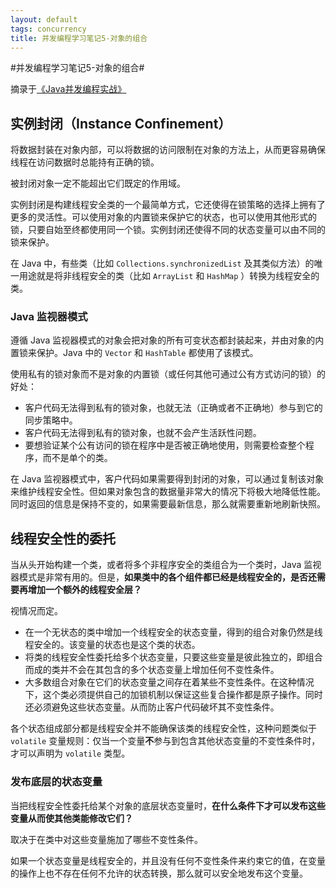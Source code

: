 ```yaml
---
layout: default
tags: concurrency
title: 并发编程学习笔记5-对象的组合
---
```


#并发编程学习笔记5-对象的组合#

摘录于[《Java并发编程实战》](http://book.douban.com/subject/10484692/)

## 实例封闭（Instance Confinement） ##

将数据封装在对象内部，可以将数据的访问限制在对象的方法上，从而更容易确保线程在访问数据时总能持有正确的锁。

被封闭对象一定不能超出它们既定的作用域。

实例封闭是构建线程安全类的一个最简单方式，它还使得在锁策略的选择上拥有了更多的灵活性。可以使用对象的内置锁来保护它的状态，也可以使用其他形式的锁，只要自始至终都使用同一个锁。实例封闭还使得不同的状态变量可以由不同的锁来保护。

在 Java 中，有些类（比如 `Collections.synchronizedList` 及其类似方法）的唯一用途就是将非线程安全的类（比如 `ArrayList` 和 `HashMap` ）转换为线程安全的类。

### Java 监视器模式 ###

遵循 Java 监视器模式的对象会把对象的所有可变状态都封装起来，并由对象的内置锁来保护。Java 中的 `Vector` 和 `HashTable` 都使用了该模式。

使用私有的锁对象而不是对象的内置锁（或任何其他可通过公有方式访问的锁）的好处：

* 客户代码无法得到私有的锁对象，也就无法（正确或者不正确地）参与到它的同步策略中。
* 客户代码无法得到私有的锁对象，也就不会产生活跃性问题。
* 要想验证某个公有访问的锁在程序中是否被正确地使用，则需要检查整个程序，而不是单个的类。

在 Java 监视器模式中，客户代码如果需要得到封闭的对象，可以通过复制该对象来维护线程安全性。但如果对象包含的数据量非常大的情况下将极大地降低性能。同时返回的信息是保持不变的，如果需要最新信息，那么就需要重新地刷新快照。

## 线程安全性的委托 ##

当从头开始构建一个类，或者将多个非程序安全的类组合为一个类时，Java 监视器模式是非常有用的。但是，**如果类中的各个组件都已经是线程安全的，是否还需要再增加一个额外的线程安全层？**

视情况而定。

* 在一个无状态的类中增加一个线程安全的状态变量，得到的组合对象仍然是线程安全的。该变量的状态也是这个类的状态。
* 将类的线程安全性委托给多个状态变量，只要这些变量是彼此独立的，即组合而成的类并不会在其包含的多个状态变量上增加任何不变性条件。
* 大多数组合对象在它们的状态变量之间存在着某些不变性条件。在这种情况下，这个类必须提供自己的加锁机制以保证这些复合操作都是原子操作。同时还必须避免这些状态变量。从而防止客户代码破坏其不变性条件。

各个状态组成部分都是线程安全并不能确保该类的线程安全性，这种问题类似于 `volatile` 变量规则：仅当一个变量**不**参与到包含其他状态变量的不变性条件时，才可以声明为 `volatile` 类型。

### 发布底层的状态变量 ###

当把线程安全性委托给某个对象的底层状态变量时，**在什么条件下才可以发布这些变量从而使其他类能修改它们？**

取决于在类中对这些变量施加了哪些不变性条件。

如果一个状态变量是线程安全的，并且没有任何不变性条件来约束它的值，在变量的操作上也不存在任何不允许的状态转换，那么就可以安全地发布这个变量。







